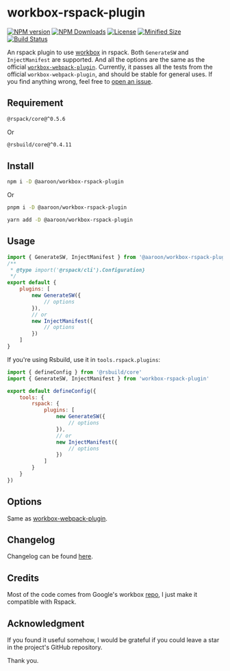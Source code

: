 # workbox-rspack-plugin

[![NPM version][npm-image]][npm-url] [![NPM Downloads][npm-download]][npm-url] [![License][license]][license-url] [![Minified Size][minified-size]][npm-url] [![Build Status][build-status]][github-actions]

An rspack plugin to use [workbox](https://developer.chrome.com/docs/workbox) in rspack. Both `GenerateSW` and `InjectManifest` are supported. And all the options are the same as the official [`workbox-webpack-plugin`](https://developer.chrome.com/docs/workbox/modules/workbox-webpack-plugin). Currently, it passes all the tests from the official `workbox-webpack-plugin`, and should be stable for general uses. If you find anything wrong, feel free to [open an issue](https://github.com/Clarkkkk/workbox-rspack-plugin/issues).

## Requirement
```sh
@rspack/core@^0.5.6
```

Or

```sh
@rsbuild/core@^0.4.11
```

## Install

```sh
npm i -D @aaroon/workbox-rspack-plugin
```

Or

```sh
pnpm i -D @aaroon/workbox-rspack-plugin
```

```sh
yarn add -D @aaroon/workbox-rspack-plugin
```

## Usage

```js
import { GenerateSW, InjectManifest } from '@aaroon/workbox-rspack-plugin'
/**
 * @type import('@rspack/cli').Configuration}
 */
export default {
    plugins: [
        new GenerateSW({
            // options
        }),
        // or
        new InjectManifest({
            // options
        })
    ]
}
```

If you're using Rsbuild, use it in `tools.rspack.plugins`:

```js
import { defineConfig } from '@rsbuild/core'
import { GenerateSW, InjectManifest } from 'workbox-rspack-plugin'

export default defineConfig({
    tools: {
        rspack: {
            plugins: [
                new GenerateSW({
                    // options
                }),
                // or
                new InjectManifest({
                    // options
                })
            ]
        }
    }
})
```

## Options

Same as [workbox-webpack-plugin](https://developer.chrome.com/docs/workbox/modules/workbox-webpack-plugin).

## Changelog

Changelog can be found [here](https://github.com/Clarkkkk/workbox-rspack-plugin/blob/main/CHANGELOG.md).

## Credits

Most of the code comes from Google's workbox [repo](https://github.com/GoogleChrome/workbox), I just make it compatible with Rspack.

## Acknowledgment

If you found it useful somehow, I would be grateful if you could leave a star in the project's GitHub repository.

Thank you.

[npm-url]: https://www.npmjs.com/package/@aaroon/workbox-rspack-plugin
[npm-image]: https://badge.fury.io/js/@aaroon%2Fworkbox-rspack-plugin.svg
[npm-download]: https://img.shields.io/npm/dw/@aaroon/workbox-rspack-plugin
[license]: https://img.shields.io/github/license/Clarkkkk/workbox-rspack-plugin
[license-url]: https://github.com/Clarkkkk/workbox-rspack-plugin/blob/main/LICENSE.md
[minified-size]: https://img.shields.io/npm/unpacked-size/%40aaroon%2Fworkbox-rspack-plugin
[build-status]: https://img.shields.io/github/actions/workflow/status/Clarkkkk/workbox-rspack-plugin/.github%2Fworkflows%2Fpublish.yml
[github-actions]: https://github.com/Clarkkkk/workbox-rspack-plugin/actions
